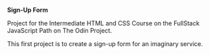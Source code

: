 **Sign-Up Form**

Project for the Intermediate HTML and CSS Course on the FullStack JavaScript Path on The Odin Project. 

This first project is to create a sign-up form for an imaginary service.
